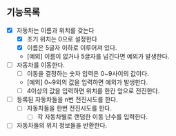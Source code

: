 ## 기능목록

- [x] 자동차는 이름과 위치를 갖는다
  - [x] 초기 위치는 0으로 설정한다
  - [x] 이름은 5글자 이하로 이루어져 있다.
  - [예외] 이름이 없거나 5글자를 넘긴다면 예외가 발생한다.
- [ ] 자동차를 이동한다.
  - [ ] 이동을 결정하는 숫자 입력은 0~9사이의 값이다.
  - [예외] 0~9외의 값을 입력하면 예외가 발생한다.
  - [ ] 4이상의 값을 입력하면 위치를 한칸 앞으로 전진한다.
- [ ] 등록된 자동차들을 n번 전진시도를 한다.
  - [ ] 자동차들을 한번 전진시도를 한다.
    - [ ] 각 자동차별로 랜덤한 이동 난수를 입력한다.
- [ ] 자동차들의 위치 정보들을 반환한다.
